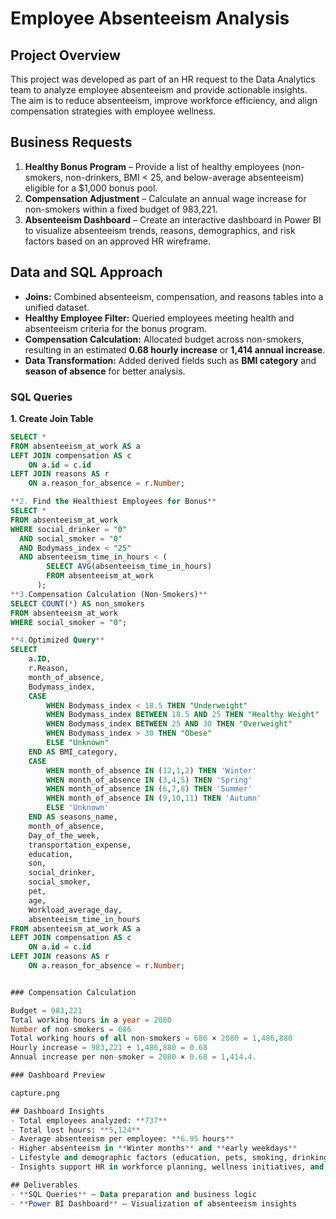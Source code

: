 # Employee Absenteeism Analysis  

## Project Overview  
This project was developed as part of an HR request to the Data Analytics team to analyze employee absenteeism and provide actionable insights. The aim is to reduce absenteeism, improve workforce efficiency, and align compensation strategies with employee wellness.  

## Business Requests  
1. **Healthy Bonus Program** – Provide a list of healthy employees (non-smokers, non-drinkers, BMI < 25, and below-average absenteeism) eligible for a $1,000 bonus pool.  
2. **Compensation Adjustment** – Calculate an annual wage increase for non-smokers within a fixed budget of 983,221.  
3. **Absenteeism Dashboard** – Create an interactive dashboard in Power BI to visualize absenteeism trends, reasons, demographics, and risk factors based on an approved HR wireframe.  

## Data and SQL Approach  
- **Joins:** Combined absenteeism, compensation, and reasons tables into a unified dataset.  
- **Healthy Employee Filter:** Queried employees meeting health and absenteeism criteria for the bonus program.  
- **Compensation Calculation:** Allocated budget across non-smokers, resulting in an estimated **0.68 hourly increase** or **1,414 annual increase**.  
- **Data Transformation:** Added derived fields such as **BMI category** and **season of absence** for better analysis.
  

### SQL Queries  

**1. Create Join Table**  
```sql
SELECT * 
FROM absenteeism_at_work AS a
LEFT JOIN compensation AS c
    ON a.id = c.id
LEFT JOIN reasons AS r
    ON a.reason_for_absence = r.Number;

**2. Find the Healthiest Employees for Bonus**  
SELECT *
FROM absenteeism_at_work
WHERE social_drinker = "0" 
  AND social_smoker = "0"
  AND Bodymass_index < "25" 
  AND absenteeism_time_in_hours < (
        SELECT AVG(absenteeism_time_in_hours) 
        FROM absenteeism_at_work
      );
**3.Compensation Calculation (Non-Smokers)**
SELECT COUNT(*) AS non_smokers
FROM absenteeism_at_work
WHERE social_smoker = "0";

**4.Optimized Query**
SELECT 
    a.ID,
    r.Reason, 
    month_of_absence,
    Bodymass_index,
    CASE 
        WHEN Bodymass_index < 18.5 THEN "Underweight"
        WHEN Bodymass_index BETWEEN 18.5 AND 25 THEN "Healthy Weight"
        WHEN Bodymass_index BETWEEN 25 AND 30 THEN "Overweight"
        WHEN Bodymass_index > 30 THEN "Obese"
        ELSE "Unknown" 
    END AS BMI_category,
    CASE 
        WHEN month_of_absence IN (12,1,2) THEN 'Winter' 
        WHEN month_of_absence IN (3,4,5) THEN 'Spring'
        WHEN month_of_absence IN (6,7,8) THEN 'Summer'
        WHEN month_of_absence IN (9,10,11) THEN 'Autumn'
        ELSE 'Unknown'
    END AS seasons_name,
    month_of_absence,
    Day_of_the_week,
    transportation_expense,
    education,
    son,
    social_drinker,
    social_smoker,
    pet,
    age,
    Workload_average_day,
    absenteeism_time_in_hours
FROM absenteeism_at_work AS a
LEFT JOIN compensation AS c
    ON a.id = c.id
LEFT JOIN reasons AS r
    ON a.reason_for_absence = r.Number;


### Compensation Calculation

Budget = 983,221
Total working hours in a year = 2080
Number of non-smokers = 686
Total working hours of all non-smokers = 686 × 2080 = 1,486,880
Hourly increase = 983,221 ÷ 1,486,880 = 0.68
Annual increase per non-smoker = 2080 × 0.68 = 1,414.4.

### Dashboard Preview

capture.png

## Dashboard Insights  
- Total employees analyzed: **737**  
- Total lost hours: **5,124**  
- Average absenteeism per employee: **6.95 hours**  
- Higher absenteeism in **Winter months** and **early weekdays**  
- Lifestyle and demographic factors (education, pets, smoking, drinking) strongly influence absenteeism patterns  
- Insights support HR in workforce planning, wellness initiatives, and absenteeism reduction strategies  

## Deliverables  
- **SQL Queries** – Data preparation and business logic  
- **Power BI Dashboard** – Visualization of absenteeism insights  
